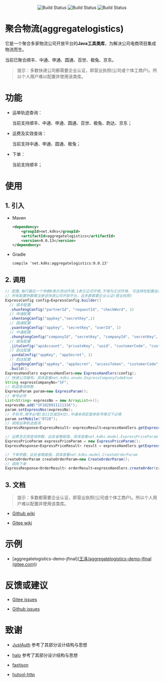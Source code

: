 <p align="center">
 <img src="https://gitee.com/fuzui/aggregatelogistics/badge/star.svg?theme=dark" alt="Build Status">
 <img src="https://img.shields.io/github/stars/fuzui/aggregatelogistics.svg?style=social" alt="Build Status">
 <img src="https://img.shields.io/badge/aggregatelogistics-0.0.13-brightgreen" alt="Build Status">
</p>


# 聚合物流(aggregatelogistics)

它是一个聚合多家物流公司开放平台的**Java工具类库**，为解决公司电商项目集成物流而生。

当前已聚合顺丰、中通、申通、圆通、百世、极兔、京东。

> 提示：多数快递公司都需要企业认证，即营业执照(公司或个体工商户)。所以个人用户难以配置并使用该类库。

# 功能

* 运单轨迹查询：

  当前支持顺丰、中通、申通、圆通、百世、极兔、韵达、京东；

* 运费及实效查询：

  当前支持中通、申通、圆通、极兔；

* 下单：

  当前支持顺丰；

# 使用

## 1. 引入

* Maven

  ```xml
  <dependency>
      <groupId>net.kdks</groupId>
      <artifactId>aggregatelogistics</artifactId>
      <version>0.0.13</version>
  </dependency>
  ```

* Gradle

  ```
  compile 'net.kdks:aggregatelogistics:0.0.13'
  ```

## 2. 调用

```java
// 配置,每行最后一个参数0表示测试环境,1表示正式环境,不填为正式环境. 可选择性配置自己所需的快递公司
// 所有配置参数需注册该快递公司开放平台，且多数需要企业认证(营业执照)
ExpressConfig config=ExpressConfig.builder()
  // 顺丰配置
  .shunfengConfig("partnerId", "requestId", "checkWord", 1)
  // 申通配置
  .shentongConfig("appkey","secretKey",1)
  // 圆通配置
  .yuantongConfig("appkey", "secretKey", "userId", 1)
  // 中通配置
  .zhongtongConfig("companyId", "secretKey", "companyId", "secretKey", "routeVersioon", 1)
  // 极兔配置
  .jituConfig("apiAccount", "privateKey", "uuid", "customerCode", "customerPwd", 1)
  // 韵达配置
  .yundaConfig("appKey", "appSecret", 1)
  // 韵达配置
  .jingdongConfig("appKey", "appSecret", "accessToken", "customerCode", 1)
  .build();
ExpressHandlers expressHandlers=new ExpressHandlers(config);
// 快递公司编号，具体查看net.kdks.enums.ExpressCompanyCodeEnum
String expressCompanyNo="SF";
// 轨迹查询参数
ExpressParam param=new ExpressParam();
// 单号必传
List<String> expressNo = new ArrayList<>();
expressNo.add("SF1028911111316");
param.setExpressNos(expressNo);
// 手机号,顺丰必填(全11位或后4位),中通未绑定面单账号情况下必填
param.setMobile("0728");
// 调用运单轨迹查询
ExpressResponse<ExpressResult> expressResult=expressHandlers.getExpressInfo(param, "SF");

// 运费及实效查询参数，此处省略赋值，具体查看net.kdks.model.ExpressPriceParam
ExpressPriceParam expressPriceParam = new ExpressPriceParam();
ExpressResponse<ExpressPriceResult> result = expressHandlers.getExpressPrice(expressPriceParam, "STO");

// 下单参数，此处省略赋值，具体查看net.kdks.model.CreateOrderParam
CreateOrderParam createOrderParam=new CreateOrderParam();
// 调用下单
ExpressResponse<OrderResult> orderResult=expressHandlers.createOrder(createOrderParam, "SF");
```



## 3. 文档

> 提示：多数都需要企业认证，即营业执照(公司或个体工商户)。所以个人用户难以配置并使用该类库。

* [Github wiki](https://github.com/fuzui/aggregatelogistics/wiki)

* [Gitee wiki](https://gitee.com/fuzui/aggregatelogistics/wikis/Home)

# 示例

* [aggregatelogistics-demo-jfinal]([王泽/aggregatelogistics-demo-jfinal (gitee.com)](https://gitee.com/fuzui/aggregatelogistics-demo-jfinal))

# 反馈或建议

* [Gitee issues](https://gitee.com/fuzui/aggregatelogistics/issues)

* [Github issues](https://github.com/fuzui/aggregatelogistics/issues)

# 致谢

* [JustAuth](小而全而美的第三方登录开源组件)  参考了其部分设计结构与思想
* [halo](https://github.com/halo-dev/halo)  参考了其部分设计结构与思想
* [fastjson](https://github.com/alibaba/fastjson)

* [hutool-http](https://gitee.com/loolly/hutool)
